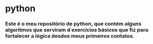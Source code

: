 # python

### Este é o meu repositório de python, que contém alguns algoritmos que serviram d exercícios básicos que fiz para fortalecer a lógica desdos meus primeiros contatos.
